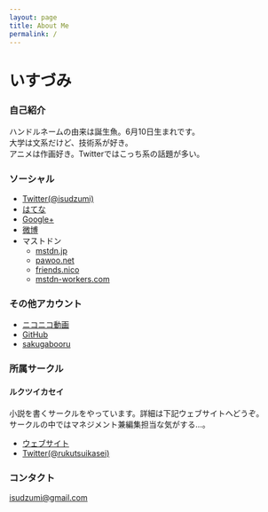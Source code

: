 ```yaml
---
layout: page
title: About Me
permalink: /
---
```


# いすづみ

### 自己紹介
ハンドルネームの由来は誕生魚。6月10日生まれです。  
大学は文系だけど、技術系が好き。  
アニメは作画好き。Twitterではこっち系の話題が多い。  

### ソーシャル
* [Twitter(@isudzumi)](//twitter.com/isudzumi)
* [はてな](http://profile.hatena.ne.jp/isudzumi/)
* [Google+](https://plus.google.com/104529693862839265753)
* [微博](http://www.weibo.com/isudzumi)
* マストドン
	* [mstdn.jp](https://mstdn.jp/@isudzumi)
	* [pawoo.net](https://pawoo.net/@isudzumi)
	* [friends.nico](https://friends.nico/@isudzumi)
	* [mstdn-workers.com](https://mstdn-workers.com/@isudzumi)

### その他アカウント
* [ニコニコ動画](http://www.nicovideo.jp/user/24976249)
* [GitHub](https://github.com/isudzumi)
* [sakugabooru](https://sakugabooru.com/user/show/755)

### 所属サークル

#### ルクツイカセイ
小説を書くサークルをやっています。詳細は下記ウェブサイトへどうぞ。  
サークルの中ではマネジメント兼編集担当な気がする…。  
* [ウェブサイト](http://rukutsui.wpblog.jp)
* [Twitter(@rukutsuikasei)](//twitter.com/rukutsuikasei)


### コンタクト
[isudzumi@gmail.com](mailto:isudzumi@gmail.com)  
